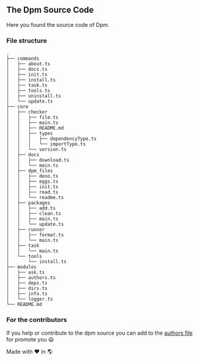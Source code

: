 ## The Dpm Source Code

Here you found the source code of Dpm.

### File structure

```
.
├── commands
│   ├── about.ts
│   ├── docs.ts
│   ├── init.ts
│   ├── install.ts
│   ├── task.ts
│   ├── tools.ts
│   ├── uninstall.ts
│   └── update.ts
├── core
│   ├── checker
│   │   ├── file.ts
│   │   ├── main.ts
│   │   ├── README.md
│   │   ├── types
│   │   │   ├── dependencyType.ts
│   │   │   └── importType.ts
│   │   └── version.ts
│   ├── docs
│   │   ├── download.ts
│   │   └── main.ts
│   ├── dpm_files
│   │   ├── deno.ts
│   │   ├── eggs.ts
│   │   ├── init.ts
│   │   ├── read.ts
│   │   └── readme.ts
│   ├── packages
│   │   ├── add.ts
│   │   ├── clean.ts
│   │   ├── main.ts
│   │   └── update.ts
│   ├── runner
│   │   ├── format.ts
│   │   └── main.ts
│   ├── task
│   │   └── main.ts
│   └── tools
│       └── install.ts
├── modules
│   ├── ask.ts
│   ├── authors.ts
│   ├── deps.ts
│   ├── dirs.ts
│   ├── info.ts
│   └── logger.ts
└── README.md
```

### For the contributors

If you help or contribute to the dpm source you can add to the
[authors file](./modules/authors.ts) for promote you :smiley:

Made with :heart: in :earth_americas:
